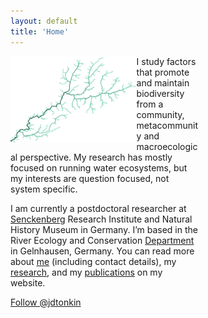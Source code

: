 ```yaml
---
layout: default
title: 'Home'
---
```




<div  style="float:left; width:40%;">
<img src="banner3.jpg"  style="width: 300px;"/>  
</div>

<div class=p style="float:rightt; width:60%;">
I study factors that promote and maintain biodiversity from a community, metacommunity and macroecological perspective. My research has mostly focused on running water ecosystems, but my interests are question focused, not system specific. 

I am currently a postdoctoral researcher at [Senckenberg](http://www.senckenberg.de/root/index.php?page_id=71) Research Institute and Natural History Museum in Germany. I’m based in the River Ecology and Conservation [Department](http://www.senckenberg.de/root/index.php?page_id=5217&organisation=true&institutID=1&abteilungID=26) in Gelnhausen, Germany. You can read more about [me](about) (including contact details), my [research](research), and my [publications](publications) on my website. 
</div>





<!--
<i class="fa fa-fw fa-envelope"></i><span style="color:#999"> jdtonkin [at] gmail.com</span>   
<i class="fa fa-fw fa-envelope-o"></i><span style="color:#999"> jonathan.tonkin [at] senckenberg.de</span>   
<i class="fa fa-fw fa-twitter"></i><span style="color:#999"> @jdtonkin</span>   
-->
<a href="https://twitter.com/jdtonkin" class="twitter-follow-button" data-show-count="false">Follow @jdtonkin</a>
<script>!function(d,s,id){var js,fjs=d.getElementsByTagName(s)[0],p=/^http:/.test(d.location)?'http':'https';if(!d.getElementById(id)){js=d.createElement(s);js.id=id;js.src=p+'://platform.twitter.com/widgets.js';fjs.parentNode.insertBefore(js,fjs);}}(document, 'script', 'twitter-wjs');</script>
